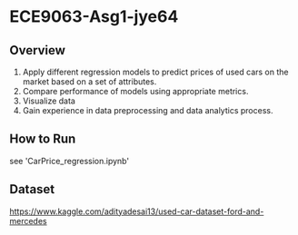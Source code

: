 # ECE9063-Asg1-jye64

## Overview

1. Apply different regression models to predict prices of used cars on the market based on a set of attributes.
2. Compare performance of models using appropriate metrics.
3. Visualize data
4. Gain experience in data preprocessing and data analytics process. 

## How to Run

see 'CarPrice_regression.ipynb'

## Dataset

https://www.kaggle.com/adityadesai13/used-car-dataset-ford-and-mercedes

